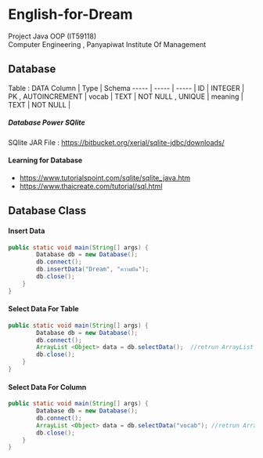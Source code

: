 # English-for-Dream
Project Java OOP (IT59118) <br/>
Computer Engineering , Panyapiwat Institute Of Management

## Database 

Table : DATA
Column | Type | Schema
----- | ----- | ----- |
ID | INTEGER | PK , AUTOINCREMENT |
vocab | TEXT | NOT NULL , UNIQUE |
meaning | TEXT | NOT NULL |

##### Database Power SQlite
SQlite JAR File : https://bitbucket.org/xerial/sqlite-jdbc/downloads/

#### Learning for Database
* https://www.tutorialspoint.com/sqlite/sqlite_java.htm
* https://www.thaicreate.com/tutorial/sql.html

## Database Class
#### Insert Data
```java
public static void main(String[] args) {
        Database db = new Database();
        db.connect();
        db.insertData("Dream", "ความฝัน");
        db.close();
    }
}
```

#### Select Data For Table 
```java
public static void main(String[] args) {
        Database db = new Database();
        db.connect();
        ArrayList <Object> data = db.selectData();  //retrun ArrayList type Object
        db.close();
    }
}
```

#### Select Data For Column
```java
public static void main(String[] args) {
        Database db = new Database();
        db.connect();
        ArrayList <Object> data = db.selectData("vocab"); //retrun ArrayList type Object
        db.close();
    }
}
```
